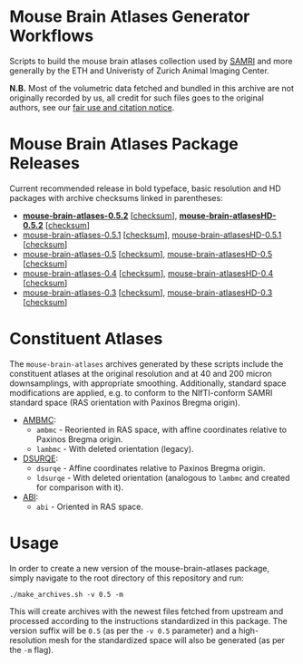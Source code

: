 # Mouse Brain Atlases Generator Workflows

Scripts to build the mouse brain atlases collection used by [SAMRI](https://github.com/IBT-FMI/SAMRI) and more generally by the ETH and Univeristy of Zurich Animal Imaging Center.

**N.B.** Most of the volumetric data fetched and bundled in this archive are not originally recorded by us, all credit for such files goes to the original authors, see our [fair use and citation notice](FAIRUSE-AND-CITATION).

# Mouse Brain Atlases Package Releases

Current recommended release in bold typeface, basic resolution and HD packages with archive checksums linked in parentheses:

* **[mouse-brain-atlases-0.5.2](http://chymera.eu/distfiles/mouse-brain-atlases-0.5.2.tar.xz)** \[[checksum](http://chymera.eu/distfiles/mouse-brain-atlases-0.5.2.sha512)\], **[mouse-brain-atlasesHD-0.5.2](http://chymera.eu/distfiles/mouse-brain-atlasesHD-0.5.2.tar.xz)** \[[checksum](http://chymera.eu/distfiles/mouse-brain-atlasesHD-0.5.2.sha512)\]
* [mouse-brain-atlases-0.5.1](http://chymera.eu/distfiles/mouse-brain-atlases-0.5.1.tar.xz) \[[checksum](http://chymera.eu/distfiles/mouse-brain-atlases-0.5.1.sha512)\], [mouse-brain-atlasesHD-0.5.1](http://chymera.eu/distfiles/mouse-brain-atlasesHD-0.5.1.tar.xz) \[[checksum](http://chymera.eu/distfiles/mouse-brain-atlasesHD-0.5.1.sha512)\]
* [mouse-brain-atlases-0.5](http://chymera.eu/distfiles/mouse-brain-atlases-0.5.tar.xz) \[[checksum](http://chymera.eu/distfiles/mouse-brain-atlases-0.5.sha512)\], [mouse-brain-atlasesHD-0.5](http://chymera.eu/distfiles/mouse-brain-atlasesHD-0.5.tar.xz) \[[checksum](http://chymera.eu/distfiles/mouse-brain-atlasesHD-0.5.sha512)\]
* [mouse-brain-atlases-0.4](http://chymera.eu/distfiles/mouse-brain-atlases-0.4.tar.xz) \[[checksum](http://chymera.eu/distfiles/mouse-brain-atlases-0.4.sha512)\], [mouse-brain-atlasesHD-0.4](http://chymera.eu/distfiles/mouse-brain-atlasesHD-0.4.tar.xz) \[[checksum](http://chymera.eu/distfiles/mouse-brain-atlasesHD-0.4.sha512)\]
* [mouse-brain-atlases-0.3](http://chymera.eu/distfiles/mouse-brain-atlases-0.3.tar.xz) \[[checksum](http://chymera.eu/distfiles/mouse-brain-atlases-0.3.sha512)\], [mouse-brain-atlasesHD-0.3](http://chymera.eu/distfiles/mouse-brain-atlasesHD-0.3.tar.xz) \[[checksum](http://chymera.eu/distfiles/mouse-brain-atlasesHD-0.3.sha512)\]

# Constituent Atlases

The `mouse-brain-atlases` archives generated by these scripts include the constituent atlases at the original resolution and at 40 and 200 micron downsamplings, with appropriate smoothing.
Additionally, standard space modifications are applied, e.g. to conform to the NIfTI-conform SAMRI standard space (RAS orientation with Paxinos Bregma origin).

* [AMBMC](http://imaging.org.au/AMBMC/Model):
	* `ambmc` - Reoriented in RAS space, with affine coordinates relative to Paxinos Bregma origin.
	* `lambmc` - With deleted orientation (legacy).
* [DSURQE](http://repo.mouseimaging.ca/repo/DSURQE_40micron_nifti):
	* `dsurqe` - Affine coordinates relative to Paxinos Bregma origin.
	* `ldsurqe` - With deleted orientation (analogous to `lambmc` and created for comparison with it).
* [ABI](http://download.alleninstitute.org/informatics-archive/current-release/mouse_ccf/average_template/average_template_10.nrrd):
	* `abi` - Oriented in RAS space.

# Usage

In order to create a new version of the mouse-brain-atlases package, simply navigate to the root directory of this repository and run:

```
./make_archives.sh -v 0.5 -m
```

This will create archives with the newest files fetched from upstream and processed according to the instructions standardized in this package.
The version suffix will be `0.5` (as per the `-v 0.5` parameter) and a high-resolution mesh for the standardized space will also be generated (as per the `-m` flag).
